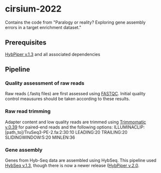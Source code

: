 # cirsium-2022
Contains the code from "Paralogy or reality? Exploring gene assembly errors in a target enrichment dataset."

## Prerequisites
[HybPiper v.1.3](https://github.com/mossmatters/HybPiper/wiki/HybPiper-Legacy-Wiki) and all associated dependencies

## Pipeline

### Quality assessment of raw reads
Raw reads (.fastq files) are first assessed using [FASTQC](https://www.bioinformatics.babraham.ac.uk/projects/fastqc/). Initial quality control meausures should be taken according to these results. 

### Raw read trimming
Adapter content and low quality reads are trimmed using [Trimmomatic v.0.39](http://www.usadellab.org/cms/?page=trimmomatic) for paired-end reads and the following options:
ILLUMINACLIP:[path_to]/TruSeq3-PE-2.fa:2:30:10 LEADING:20 TRAILING:20 SLIDINGWINDOW:5:20 MINLEN:36

### Gene assembly
Genes from Hyb-Seq data are assembled using HybSeq. This pipeline used [HybSeq v.1.3](https://github.com/mossmatters/HybPiper/wiki/HybPiper-Legacy-Wiki), though there is now a newer release ([HybPiper v.2.0](https://github.com/mossmatters/HybPiper). 


